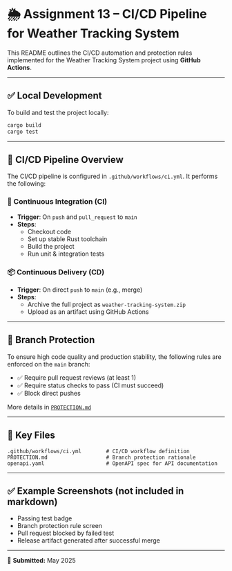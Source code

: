 # 🌦️ Assignment 13 – CI/CD Pipeline for Weather Tracking System

This README outlines the CI/CD automation and protection rules implemented for the Weather Tracking System project using **GitHub Actions**.

---

## ✅ Local Development

To build and test the project locally:

```bash
cargo build
cargo test
```

---

## 🚀 CI/CD Pipeline Overview

The CI/CD pipeline is configured in `.github/workflows/ci.yml`. It performs the following:

### 🔁 Continuous Integration (CI)
- **Trigger**: On `push` and `pull_request` to `main`
- **Steps**:
  - Checkout code
  - Set up stable Rust toolchain
  - Build the project
  - Run unit & integration tests

### 📦 Continuous Delivery (CD)
- **Trigger**: On direct `push` to `main` (e.g., merge)
- **Steps**:
  - Archive the full project as `weather-tracking-system.zip`
  - Upload as an artifact using GitHub Actions

---

## 🔐 Branch Protection

To ensure high code quality and production stability, the following rules are enforced on the `main` branch:

- ✅ Require pull request reviews (at least 1)
- ✅ Require status checks to pass (CI must succeed)
- ✅ Block direct pushes

More details in [`PROTECTION.md`](./PROTECTION.md)

---

## 📁 Key Files

```
.github/workflows/ci.yml        # CI/CD workflow definition
PROTECTION.md                   # Branch protection rationale
openapi.yaml                    # OpenAPI spec for API documentation
```

---

## ✅ Example Screenshots (not included in markdown)

- Passing test badge
- Branch protection rule screen
- Pull request blocked by failed test
- Release artifact generated after successful merge

---

📅 **Submitted:** May 2025

